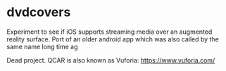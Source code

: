 # dvdcovers
Experiment to see if iOS supports streaming media over an augmented reality surface. Port of an older android app which was also called by the same name long time ag

Dead project. QCAR is also known as Vuforia: https://www.vuforia.com/
